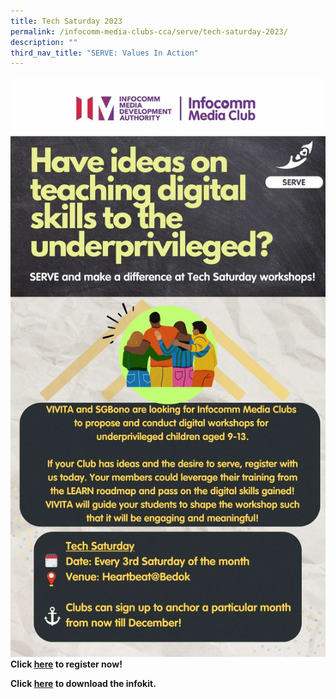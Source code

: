 ```yaml
---
title: Tech Saturday 2023
permalink: /infocomm-media-clubs-cca/serve/tech-saturday-2023/
description: ""
third_nav_title: "SERVE: Values In Action"
---
```

![](/images/Icmclub/tech%20saturday.jpg)
**Click [here](https://form.gov.sg/64254b05f5467b0012046e78) to register now!**  

**Click [here](https://go.gov.sg/techsaturday) to download the infokit.**